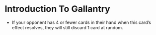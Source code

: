 # Introduction To Gallantry

*   If your opponent has 4 or fewer cards in their hand when this card’s effect resolves, they will still discard 1 card at random.
